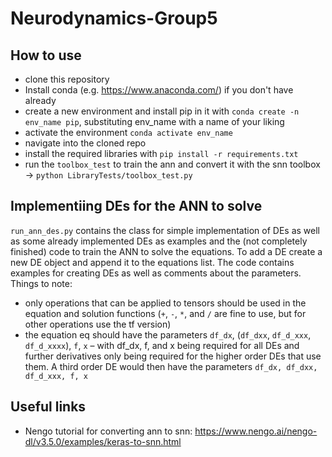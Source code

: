 # Neurodynamics-Group5

## How to use
- clone this repository
- Install conda (e.g. https://www.anaconda.com/) if you don't have already
- create a new environment and install pip in it with `conda create -n env_name pip`, substituting env_name with a name of your liking
- activate the environment `conda activate env_name`
- navigate into the cloned repo
- install the required libraries with `pip install -r requirements.txt`
- run the `toolbox_test` to train the ann and convert it with the snn toolbox -> `python LibraryTests/toolbox_test.py`

## Implementiing DEs for the ANN to solve
`run_ann_des.py` contains the class for simple implementation of DEs as well as some already implemented DEs as examples and the (not completely finished) code to train the ANN to solve the equations.
To add a DE create a new DE object and append it to the equations list. The code contains examples for creating DEs as well as comments about the parameters.
Things to note:
- only operations that can be applied to tensors should be used in the equation and solution functions (`+`, `-`, `*`, and `/` are fine to use, but for other operations use the tf version)
- the equation eq should have the parameters `df_dx`, (`df_dxx`, `df_d_xxx`, `df_d_xxxx`), `f`, `x`  – with df_dx, f, and x being required for all DEs and further derivatives only being required for the higher order DEs that use them. A third order DE would then have the parameters `df_dx, df_dxx, df_d_xxx, f, x`


## Useful links
- Nengo tutorial for converting ann to snn: https://www.nengo.ai/nengo-dl/v3.5.0/examples/keras-to-snn.html
